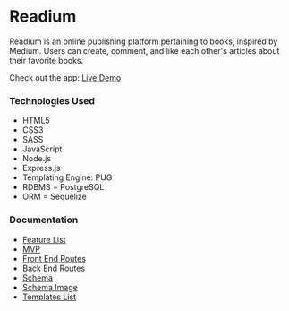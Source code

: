 # Readium

Readium is an online publishing platform pertaining to books, inspired by Medium. Users can create, comment, and like each other's articles about their favorite books.

Check out the app: [Live Demo](https://)

### Technologies Used


* HTML5
* CSS3
* SASS
* JavaScript
* Node.js
* Express.js
* Templating Engine: PUG
* RDBMS = PostgreSQL
* ORM = Sequelize

### Documentation


* [Feature List](https://)
* [MVP](https://)
* [Front End Routes](https://)
* [Back End Routes](/documentation/backEndRoutes.md)
* [Schema](https://)
* [Schema Image](https://)
* [Templates List](https://)
